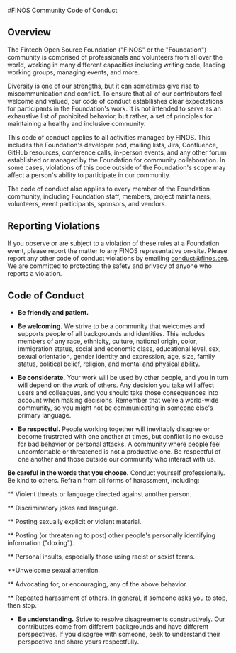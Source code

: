 #FINOS Community Code of Conduct

## Overview

The Fintech Open Source Foundation ("FINOS" or the "Foundation") community is comprised of professionals and volunteers from all over the world, working in many different capacities including writing code, leading working groups, managing events, and more.

Diversity is one of our strengths, but it can sometimes give rise to miscommunication and conflict. To ensure that all of our contributors feel welcome and valued, our code of conduct establlishes clear expectations for participants in the Foundation's work. It is not intended to serve as an exhaustive list of prohibited behavior, but rather, a set of principles for maintaining a healthy and inclusive community.

This code of conduct applies to all activities managed by FINOS. This includes the Foundation's developer pod, mailing lists, Jira, Confluence, GitHub resources, conference calls, in-person events, and any other forum established or managed by the Foundation for community collaboration. In some cases, violations of this code outside of the Foundation's scope may affect a person's ability to participate in our community.

The code of conduct also applies to every member of the Foundation community, including Foundation staff, members, project maintainers, volunteers, event participants, sponsors, and vendors.

## Reporting Violations

If you observe or are subject to a violation of these rules at a Foundation event, please report the matter to any FINOS representative on-site. Please report any other code of conduct violations by emailing conduct@finos.org. We are committed to protecting the safety and privacy of anyone who reports a violation.

## Code of Conduct

* **Be friendly and patient.**

* **Be welcoming.** We strive to be a community that welcomes and supports people of all backgrounds and identities. This includes members of any race, ethnicity, culture, national origin, color, immigration status, social and economic class, educational level, sex, sexual orientation, gender identity and expression, age, size, family status, political belief, religion, and mental and physical ability.

* **Be considerate.** Your work will be used by other people, and you in turn will depend on the work of others. Any decision you take will affect users and colleagues, and you should take those consequences into account when making decisions. Remember that we're a world-wide community, so you might not be communicating in someone else's primary language.

* **Be respectful.** People working together will inevitably disagree or become frustrated with one another at times, but conflict is no excuse for bad behavior or personal attacks. A community where people feel uncomfortable or threatened is not a productive one. Be respectful of one another and those outside our community who interact with us.

**Be careful in the words that you choose.** Conduct yourself professionally. Be kind to others. Refrain from all forms of harassment, including:

** Violent threats or language directed against another person.

** Discriminatory jokes and language.

** Posting sexually explicit or violent material.

** Posting (or threatening to post) other people's personally identifying information ("doxing").

** Personal insults, especially those using racist or sexist terms.

**Unwelcome sexual attention.
        
** Advocating for, or encouraging, any of the above behavior.
        
** Repeated harassment of others. In general, if someone asks you to stop, then stop.
    
* **Be understanding.** Strive to resolve disagreements constructively. Our contributors come from different backgrounds and have different perspectives. If you disagree with someone, seek to understand their perspective and share yours respectfully.


